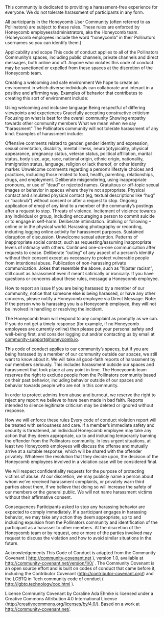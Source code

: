 This community is dedicated to providing a harassment-free experience for everyone. We do not tolerate harassment of participants in any form.

All participants in the Honeycomb User Community (often referred to as Pollinators) are subject to these rules. These rules are enforced by Honeycomb employees/administrators, aka the Honeycomb team. (Honeycomb employees include the word “honeycomb” in their Pollinators usernames so you can identify them.)

Applicability and scope
This code of conduct applies to all of the Pollinators Community’s spaces, including public channels, private channels and direct messages, both online and off. Anyone who violates this code of conduct may be sanctioned or expelled from these spaces at the discretion of the Honeycomb team.

Creating a welcoming and safe environment
We hope to create an environment in which diverse individuals can collaborate and interact in a positive and affirming way. Examples of behavior that contributes to creating this sort of environment include:

Using welcoming and inclusive language
Being respectful of differing viewpoints and experiences
Gracefully accepting constructive criticism
Focusing on what is best for the overall community
Showing empathy towards other community members
What we mean when we say “harassment”
The Pollinators community will not tolerate harassment of any kind. Examples of harassment include:

Offensive comments related to gender, gender identity and expression, sexual orientation, disability, mental illness, neuro(a)typicality, physical appearance, pregnancy status, veteran status, political affiliation, marital status, body size, age, race, national origin, ethnic origin, nationality, immigration status, language, religion or lack thereof, or other identity marker.
Unwelcome comments regarding a person’s lifestyle choices and practices, including those related to food, health, parenting, relationships, drugs, and employment.
Deliberate misgendering, using inappropriate pronouns, or use of “dead” or rejected names.
Gratuitous or off-topic sexual images or behavior in spaces where they’re not appropriate.
Physical contact and simulated physical contact (eg, textual descriptions like “hug” or “backrub”) without consent or after a request to stop.
Ongoing application of emoji of any kind to a member of the community’s postings after a request to stop.
Threats of violence.
Incitement of violence towards any individual or group, including encouraging a person to commit suicide or to engage in self-harm.
Deliberate intimidation.
Stalking or following – online or in the physical world.
Harassing photography or recording, including logging online activity for harassment purposes.
Sustained disruption of discussion.
Unwelcome sexual attention.
Patterns of inappropriate social contact, such as requesting/assuming inappropriate levels of intimacy with others.
Continued one-on-one communication after requests to cease.
Deliberate “outing” of any aspect of a person’s identity without their consent except as necessary to protect vulnerable people from intentional abuse.
Publication of non-harassing private communication.
Jokes that resemble the above, such as “hipster racism”, still count as harassment even if meant satirically or ironically.
If you have questions or concerns about these rules, message a Honeycomb employee.

How to report an issue
If you are being harassed by a member of our community, notice that someone else is being harassed, or have any other concerns, please notify a Honeycomb employee via Direct Message.
Note: If the person who is harassing you is a Honeycomb employee, they will not be involved in handling or resolving the incident.

The Honeycomb team will respond to any complaint as promptly as we can. If you do not get a timely response (for example, if no Honeycomb employees are currently online) then please put your personal safety and well-being first, and consider logging out and/or contacting us by email at community-support@honeycomb.io.

This code of conduct applies to our community’s spaces, but if you are being harassed by a member of our community outside our spaces, we still want to know about it. We will take all good-faith reports of harassment by our members seriously. This includes harassment outside our spaces and harassment that took place at any point in time. The Honeycomb team reserves the right to exclude people from the Pollinators community based on their past behavior, including behavior outside of our spaces and behavior towards people who are not in this community.

In order to protect admins from abuse and burnout, we reserve the right to reject any report we believe to have been made in bad faith. Reports intended to silence legitimate criticism may be deleted or ignored without response.

How we will enforce these rules
Every code of conduct violation report will be treated with seriousness and care. If a member’s immediate safety and security is threatened, an individual Honeycomb employee may take any action that they deem appropriate, up to and including temporarily banning the offender from the Pollinators community. In less urgent situations, at least two Honeycomb employees will discuss the offense and mutually arrive at a suitable response, which will be shared with the offender privately. Whatever the resolution that they decide upon, the decision of the Honeycomb employees involved in a violation case will be considered final.

We will respect confidentiality requests for the purpose of protecting victims of abuse. At our discretion, we may publicly name a person about whom we’ve received harassment complaints, or privately warn third parties about them, if we believe that doing so will increase the safety of our members or the general public. We will not name harassment victims without their affirmative consent.

Consequences
Participants asked to stop any harassing behavior are expected to comply immediately. If a participant engages in harassing behavior, we may take any action they deem appropriate, up to and including expulsion from the Pollinators community and identification of the participant as a harasser to other members. At the discretion of the Honeycomb team or by request, one or more of the parties involved may request to discuss the violation and how to avoid similar situations in the future.

Acknowledgements
This Code of Conduct is adapted from the Community Covenant ( http://community-covenant.net ), version 1.0, available at http://community-covenant.net/version/1/0/ . The Community Covenant is an open source effort and is built on codes of conduct that came before it, including the Contributor Covenant (http://contributor-covenant.org/) and the LGBTQ in Tech community code of conduct ( http://lgbtq.technology/coc.html ).

License
Community Covenant by Coraline Ada Ehmke is licensed under a Creative Commons Attribution 4.0 International License (http://creativecommons.org/licenses/by/4.0/). Based on a work at http://community-covenant.net/.